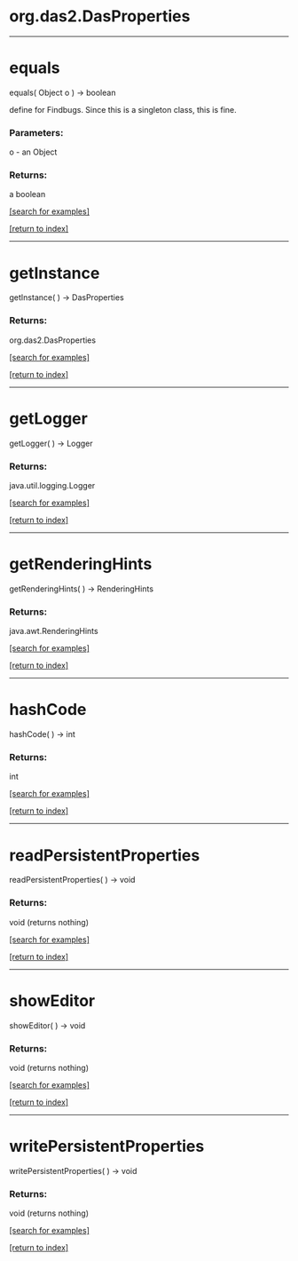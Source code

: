 # org.das2.DasProperties
***
<a name="equals"></a>
# equals
equals( Object o ) &rarr; boolean

define for Findbugs.  Since this is a singleton class, this is fine.

### Parameters:
o - an Object

### Returns:
a boolean


<a href="https://github.com/autoplot/dev/search?q=equals&unscoped_q=equals">[search for examples]</a>

<a href="https://github.com/autoplot/documentation/blob/master/javadoc/index-all.md">[return to index]</a>

***
<a name="getInstance"></a>
# getInstance
getInstance(  ) &rarr; DasProperties



### Returns:
org.das2.DasProperties


<a href="https://github.com/autoplot/dev/search?q=getInstance&unscoped_q=getInstance">[search for examples]</a>

<a href="https://github.com/autoplot/documentation/blob/master/javadoc/index-all.md">[return to index]</a>

***
<a name="getLogger"></a>
# getLogger
getLogger(  ) &rarr; Logger



### Returns:
java.util.logging.Logger


<a href="https://github.com/autoplot/dev/search?q=getLogger&unscoped_q=getLogger">[search for examples]</a>

<a href="https://github.com/autoplot/documentation/blob/master/javadoc/index-all.md">[return to index]</a>

***
<a name="getRenderingHints"></a>
# getRenderingHints
getRenderingHints(  ) &rarr; RenderingHints



### Returns:
java.awt.RenderingHints


<a href="https://github.com/autoplot/dev/search?q=getRenderingHints&unscoped_q=getRenderingHints">[search for examples]</a>

<a href="https://github.com/autoplot/documentation/blob/master/javadoc/index-all.md">[return to index]</a>

***
<a name="hashCode"></a>
# hashCode
hashCode(  ) &rarr; int



### Returns:
int


<a href="https://github.com/autoplot/dev/search?q=hashCode&unscoped_q=hashCode">[search for examples]</a>

<a href="https://github.com/autoplot/documentation/blob/master/javadoc/index-all.md">[return to index]</a>

***
<a name="readPersistentProperties"></a>
# readPersistentProperties
readPersistentProperties(  ) &rarr; void



### Returns:
void (returns nothing)


<a href="https://github.com/autoplot/dev/search?q=readPersistentProperties&unscoped_q=readPersistentProperties">[search for examples]</a>

<a href="https://github.com/autoplot/documentation/blob/master/javadoc/index-all.md">[return to index]</a>

***
<a name="showEditor"></a>
# showEditor
showEditor(  ) &rarr; void



### Returns:
void (returns nothing)


<a href="https://github.com/autoplot/dev/search?q=showEditor&unscoped_q=showEditor">[search for examples]</a>

<a href="https://github.com/autoplot/documentation/blob/master/javadoc/index-all.md">[return to index]</a>

***
<a name="writePersistentProperties"></a>
# writePersistentProperties
writePersistentProperties(  ) &rarr; void



### Returns:
void (returns nothing)


<a href="https://github.com/autoplot/dev/search?q=writePersistentProperties&unscoped_q=writePersistentProperties">[search for examples]</a>

<a href="https://github.com/autoplot/documentation/blob/master/javadoc/index-all.md">[return to index]</a>

